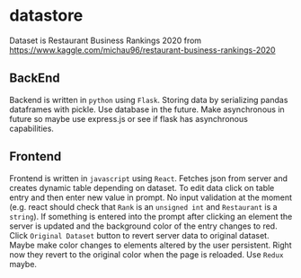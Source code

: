 # datastore
Dataset is Restaurant Business Rankings 2020 from https://www.kaggle.com/michau96/restaurant-business-rankings-2020

## BackEnd
Backend is written in `python` using `Flask`. Storing data by serializing pandas dataframes with pickle. Use database in the future. Make asynchronous in future so maybe use express.js or see if flask has asynchronous capabilities.

## Frontend
Frontend is written in `javascript` using `React`. Fetches json from server and creates dynamic table depending on dataset. To edit data click on table entry and then enter new value in prompt. No input validation at the moment (e.g. react should check that `Rank` is an `unsigned int` and `Restaurant` is a `string`). If something is entered into the prompt after clicking an element the server is updated and the background color of the entry changes to red. Click `Original Dataset` button to revert server data to original dataset. Maybe make color changes to elements altered by the user persistent. Right now they revert to the original color when the page is reloaded. Use `Redux` maybe.
